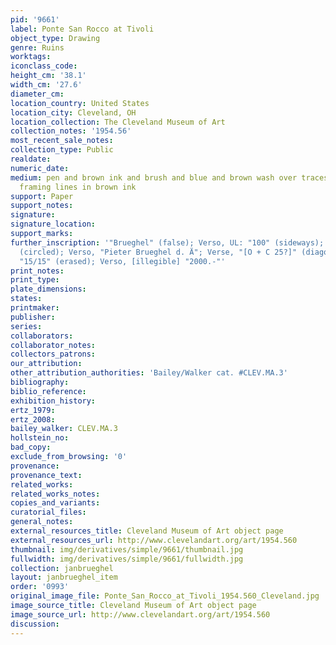 ```yaml
---
pid: '9661'
label: Ponte San Rocco at Tivoli
object_type: Drawing
genre: Ruins
worktags:
iconclass_code:
height_cm: '38.1'
width_cm: '27.6'
diameter_cm:
location_country: United States
location_city: Cleveland, OH
location_collection: The Cleveland Museum of Art
collection_notes: '1954.56'
most_recent_sale_notes:
collection_type: Public
realdate:
numeric_date:
medium: pen and brown ink and brush and blue and brown wash over traces of black chalk;
  framing lines in brown ink
support: Paper
support_notes:
signature:
signature_location:
support_marks:
further_inscription: '"Brueghel" (false); Verso, UL: "100" (sideways); Verso, "13"
  (circled); Verso, "Pieter Brueghel d. Ä"; Verse, "[O + C 25?]" (diagonally); Verso,
  "15/15" (erased); Verso, [illegible] "2000.-"'
print_notes:
print_type:
plate_dimensions:
states:
printmaker:
publisher:
series:
collaborators:
collaborator_notes:
collectors_patrons:
our_attribution:
other_attribution_authorities: 'Bailey/Walker cat. #CLEV.MA.3'
bibliography:
biblio_reference:
exhibition_history:
ertz_1979:
ertz_2008:
bailey_walker: CLEV.MA.3
hollstein_no:
bad_copy:
exclude_from_browsing: '0'
provenance:
provenance_text:
related_works:
related_works_notes:
copies_and_variants:
curatorial_files:
general_notes:
external_resources_title: Cleveland Museum of Art object page
external_resources_url: http://www.clevelandart.org/art/1954.560
thumbnail: img/derivatives/simple/9661/thumbnail.jpg
fullwidth: img/derivatives/simple/9661/fullwidth.jpg
collection: janbrueghel
layout: janbrueghel_item
order: '0993'
original_image_file: Ponte_San_Rocco_at_Tivoli_1954.560_Cleveland.jpg
image_source_title: Cleveland Museum of Art object page
image_source_url: http://www.clevelandart.org/art/1954.560
discussion:
---
```

